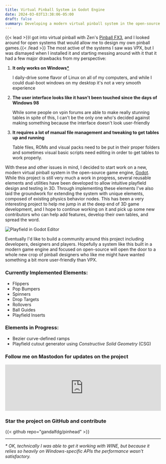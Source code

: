```yaml
---
title: Virtual Pinball System in Godot Engine
date: 2024-03-03T13:38:06-05:00
draft: false
summary: Developing a modern virtual pinball system in the open-source Godot engine
---
```


{{< lead >}}I got into virtual pinball with Zen's [Pinball FX3](https://zenstudios.com/games/pinball-fx3/), and I looked around for open systems that would allow me to design my own pinball games.{{< /lead >}}
The most active of the systems I saw was VPX, but I was dismayed when I installed it and starting messing around with it that it had a few major drawbacks from my perspective:

1. **It only works on Windows<a href="#asterisk">\*</a>**
    
    I daily-drive some flavor of Linux on all of my computers, and while I could dual-boot windows on my desktop it's not a very smooth experience

1. **The user interface looks like it hasn't been touched since the days of Windows 98**

    While some people on vpin forums are able to make really stunning tables in spite of this, I can't be the only one who's decided against making something because the interface doesn't look user-friendly

1. **It requires a lot of manual file management and tweaking to get tables up and running**

    Table files, ROMs and visual packs need to be put in their proper folders and sometimes visual basic scripts need editing in order to get tables to work properly.

With these and other issues in mind, I decided to start work on a new, modern virtual pinball system
in the open-source game engine, [Godot](https://godotengine.org).
While this project is still very much a work in progress, several reusable elements and utilities have
been developed to allow intuitive playfield design and testing in 3D. Through implementing these elements I've also laid the groundwork for extending the system with unique elements, composed of existing
physics behavior nodes. This has been a very interesting project to help me jump in at the deep end
of 3D game development, and I hope to continue working on it and pick up some new contributors who
can help add features, develop their own tables, and spread the word.

![Playfield in Godot Editor](editor.png)

Eventually I'd like to build a community around this project including developers, designers and players.
Hopefully a system like this built in a modern game engine and focused on open-source will open the
door to a whole new crop of pinball designers who like me might have wanted something a bit more
user-friendly than VPX.

### Currently Implemented Elements:

- Flippers
- Pop Bumpers
- Spinners
- Drop Targets
- Rollovers
- Ball Guides
- Playfield Inserts

### Elements in Progress:
- Bezier curve-defined ramps
- Playfield cutout generator using *Constructive Solid Geometry* (CSG)

### Follow me on Mastodon for updates on the project

<iframe src="https://indieweb.social/@GandalfDG/111161833076030344/embed" class="mastodon-embed" style="max-width: 100%; border: 0" width="800" allowfullscreen="allowfullscreen"></iframe><script src="https://indieweb.social/embed.js" async="async"></script>

### Star the project on GitHub and contribute

{{< github repo="gandalfdg/pinhead" >}}

-----

<span id="asterisk"></span>*\* OK, technically I was able to get it working with WINE, but because it relies so heavily on Windows-specific APIs the performance wasn't satisfactory.*

